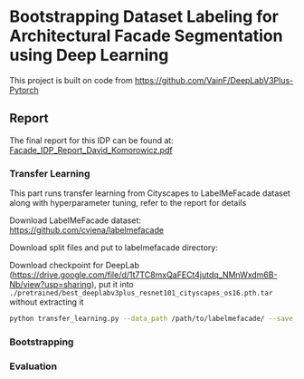# Bootstrapping Dataset Labeling for Architectural Facade Segmentation using Deep Learning

This project is built on code from https://github.com/VainF/DeepLabV3Plus-Pytorch

## Report
The final report for this IDP can be found at: [Facade_IDP_Report_David_Komorowicz.pdf](Facade_IDP_Report_David_Komorowicz.pdf)


### Transfer Learning
This part runs transfer learning from Cityscapes to LabelMeFacade dataset along with hyperparameter tuning, refer to the report for details

Download LabelMeFacade dataset: https://github.com/cvjena/labelmefacade

Download split files and put to labelmefacade directory: 

Download checkpoint for DeepLab (https://drive.google.com/file/d/1t7TC8mxQaFECt4jutdq_NMnWxdm6B-Nb/view?usp=sharing), put it into `./pretrained/best_deeplabv3plus_resnet101_cityscapes_os16.pth.tar` without extracting it

```bash
python transfer_learning.py --data_path /path/to/labelmefacade/ --save_path ./saves/ --exp_name EXP_NAME
```

### Bootstrapping


### Evaluation


